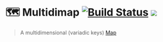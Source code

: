# 🗺 Multidimap [![Build Status](https://travis-ci.org/etienne-dldc/multidimap.svg?branch=master)](https://travis-ci.org/etienne-dldc/multidimap) [![](https://badgen.net/bundlephobia/minzip/multidimap)](https://bundlephobia.com/result?p=multidimap)

> A multidimensional (variadic keys) [Map](https://developer.mozilla.org/en-US/docs/Web/JavaScript/Reference/Global_Objects/Map)
